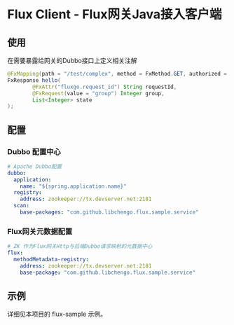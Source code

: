 # Flux Client - Flux网关Java接入客户端

## 使用

在需要暴露给网关的Dubbo接口上定义相关注解

```java
@FxMapping(path = "/test/complex", method = FxMethod.GET, authorized = false)
FxResponse hello(
        @FxAttr("fluxgo.request_id") String requestId,
        @FxRequest(value = "group") Integer group,
        List<Integer> state
);
```

## 配置

### Dubbo 配置中心

```yaml
# Apache Dubbo配置
dubbo:
  application:
    name: "${spring.application.name}"
  registry:
    address: zookeeper://tx.devserver.net:2181
  scan:
    base-packages: "com.github.libchengo.flux.sample.service"
```

### Flux网关元数据配置

```yaml
# ZK 作为Flux网关Http与后端Dubbo请求映射的元数据中心
flux:
  methodMetadata-registry:
    address: zookeeper://tx.devserver.net:2181
    base-package: "com.github.libchengo.flux.sample.service"

```

## 示例

详细见本项目的 flux-sample 示例。
